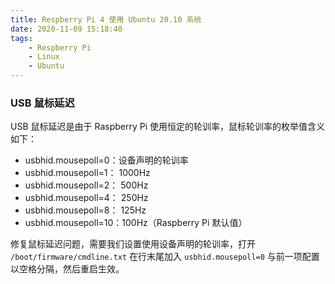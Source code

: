 ```yaml
---
title: Respberry Pi 4 使用 Ubuntu 20.10 系统
date: 2020-11-09 15:18:40
tags:
    - Respberry Pi
    - Linux
    - Ubuntu
---
```


### USB 鼠标延迟

USB 鼠标延迟是由于 Raspberry Pi 使用恒定的轮训率，鼠标轮训率的枚举值含义如下：

- usbhid.mousepoll=0：设备声明的轮训率
- usbhid.mousepoll=1： 1000Hz
- usbhid.mousepoll=2： 500Hz
- usbhid.mousepoll=4： 250Hz
- usbhid.mousepoll=8： 125Hz
- usbhid.mousepoll=10：100Hz（Raspberry Pi 默认值）

<!-- more -->

修复鼠标延迟问题，需要我们设置使用设备声明的轮训率，打开 `/boot/firmware/cmdline.txt` 在行末尾加入 `usbhid.mousepoll=0` 与前一项配置以空格分隔，然后重启生效。

